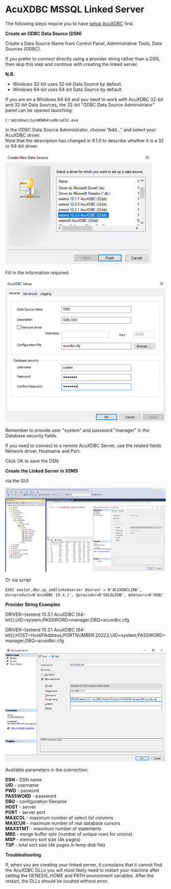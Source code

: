 # AcuXDBC MSSQL Linked Server

The following steps require you to have [setup AcuXDBC](AcuXDBC-WINDOWS.md) first.  

**Create an ODBC Data Source (DSN)**

Create a Data Source Name from Control Panel, Administrative Tools, Data Sources (ODBC).  

If you prefer to connect directly using a provider string rather than a DSN, then skip this step and continue with creating the linked server.  

**N.B.**  
- Windows 32-bit uses 32-bit Data Source by default.  
- Windows 64-bit uses 64-bit Data Source by default.  

If you are on a Windows 64-bit and you need to work with AcuXDBC 32-bit and 32-bit Data Sources, the 32-bit “ODBC Data Source Administrator” panel can be opened launching:   

```
C:\Windows\SysWOW64\odbcad32.exe  
```

In the ODBC Data Source Administrator, choose “Add…” and select your AcuXDBC driver.    
Note that the description has changed in 9.1.0 to describe whether it is a 32 or 64-bit driver.    

![1](images/xdbc-w-2.png)

Fill in the information required:  

![2](images/mssql-1.png)

Remember to provide user "system" and password "manager" in the Database security fields.  

If you need to connect to a remote AcuXDBC Server, use the related fields Network driver, Hostname and Port.  

Click OK to save the DSN.  

**Create the Linked Server in SSMS**  

via the GUI 

![3](images/mssql-2.png)  

Or via script  

```
EXEC master.dbo.sp_addlinkedserver @server = N'ACUXDBCLINK', @srvproduct=N'AcuXDBC 10.4.1', @provider=N'SQLOLEDB', @datasrc=N'XDBC'  
```

**Provider String Examples**  

DRIVER={extend 10.3.1 AcuXDBC (64-bit)};UID=system;PASSWORD=manager;DBQ=acuxdbc.cfg  

DRIVER={extend 10.3.1 AcuXDBC (64-bit)};HOST=HostIPAddress;PORTNUMBER:20222;UID=system;PASSWORD=manager;DBQ=acuxdbc.cfg  

![4](images/mssql-3.png)

Available parameters in the connection:  

**DSN** - DSN name  
**UID** - username  
**PWD** - pasword  
**PASSWORD** - password  
**DBQ** - configuration filename  
**HOST** - server  
**PORT** - server port  
**MAXCOL** - maximum number of select list columns  
**MAXCUR** - maximum number of real database cursors  
**MAXSTMT** - maximum number of statements  
**MBS** - merge buffer size (number of unique rows for unions)  
**MSP** - memory sort size (4k pages)  
**TSP** - total sort size (4k pages in temp disk file)  

**Troubleshooting**  

If, when you are creating your linked server, it complains that it cannot find the AcuXDBC DLLs you will most likely need to restart your machine after setting the GENESIS_HOME and PATH environment variables. After the restart, the DLLs should be located without error.  
